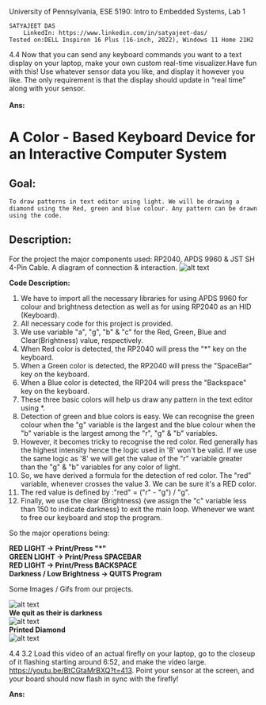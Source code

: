 University of Pennsylvania, ESE 5190: Intro to Embedded Systems, Lab 1

    SATYAJEET DAS
        LinkedIn: https://www.linkedin.com/in/satyajeet-das/
    Tested on:DELL Inspiron 16 Plus (16-inch, 2022), Windows 11 Home 21H2



4.4 Now that you can send any keyboard commands you want to a text display on your laptop, make your own custom real-time visualizer.Have fun with this! Use whatever sensor data you like, and display it however you like. The only requirement is that the display should update in “real time” along with your sensor.<br />
<br />
**Ans:**<br />
# **A Color - Based Keyboard Device for an Interactive Computer System**

## **Goal:**
    To draw patterns in text editor using light. We will be drawing a diamond using the Red, green and blue colour. Any pattern can be drawn using the code.
## **Description:**
For the project the major components used: RP2040, APDS 9960 & JST SH 4-Pin Cable. A diagram of connection & interaction.
![alt text](https://github.com/satyajeetburla/ese5190-2022-lab1-firefly/blob/main/Section%204.4/Chart.png)

**Code Description:**

1.	We have to import all the necessary libraries for using APDS 9960 for colour and brightness detection as well as for using RP2040 as an HID (Keyboard). 
2.	All necessary code for this project is provided.
3.	We use variable "a", "g", "b" & "c" for the Red, Green, Blue and Clear(Brightness) value, respectively.
4.	When Red color is detected, the RP2040 will press the "*" key on the keyboard.
5.	When a Green color is detected, the RP2040 will press the "SpaceBar" key on the keyboard.
6.	When a Blue color is detected, the RP204 will press the "Backspace" key on the keyboard.
7.	These three basic colors will help us draw any pattern in the text editor using *.
8.	Detection of green and blue colors is easy. We can recognise the green colour when the "g" variable is the largest and the blue colour when the "b" variable is the largest among the "r", "g" & "b" variables.
9.	However, it becomes tricky to recognise the red color. Red generally has the highest intensity hence the logic used in '8' won't be valid. If we use the same logic as '8' we will get the value of the "r" variable greater than the "g" & "b" variables for any color of light.
10.	So, we have derived a formula for the detection of red color. The "red" variable, whenever crosses the value 3. We can be sure it's a RED color.
11.	 The red value is defined by :"red" = ("r" - "g") / "g".
12.	Finally, we use the clear (Brightness) {we assign the "c" variable less than 150 to indicate darkness} to exit the main loop. Whenever we want to free our keyboard and stop the program.

So the major operations being:<br />

**RED LIGHT -> Print/Press "*"**<br />
**GREEN LIGHT -> Print/Press SPACEBAR** <br />
**RED LIGHT -> Print/Press BACKSPACE**<br />
**Darkness / Low Brightness -> QUITS Program**<br />

Some Images / Gifs from our projects.<br />

![alt text](https://github.com/satyajeetburla/ese5190-2022-lab1-firefly/blob/main/Section%204.4/4.4_Gif_1.gif)<br />
**We quit as their is darkness**<br />
![alt text](https://github.com/satyajeetburla/ese5190-2022-lab1-firefly/blob/main/Section%204.4/Quit%20Photo.jpg)<br />
**Printed Diamond**<br />
![alt text](https://github.com/satyajeetburla/ese5190-2022-lab1-firefly/blob/main/Section%204.4/Diamond.png)<br />

4.4 3.2 Load this video of an actual firefly on your laptop, go to the closeup of it flashing starting around 6:52, and make the video large. https://youtu.be/BtCGtaMrBXQ?t=413. Point your sensor at the screen, and your board should now flash in sync with the firefly!<br />

**Ans:**<br />

